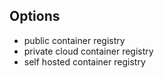 ## Options
- public container registry
- private cloud container registry
- self hosted container registry
